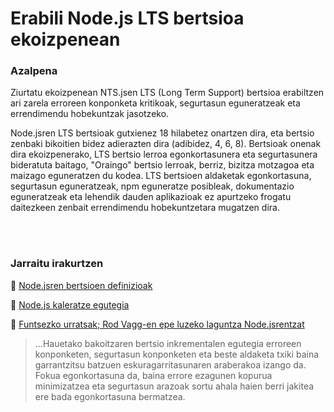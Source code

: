 # Erabili Node.js LTS bertsioa ekoizpenean

### Azalpena

Ziurtatu ekoizpenean NTS.jsen LTS (Long Term Support) bertsioa erabiltzen ari zarela erroreen konponketa kritikoak, segurtasun eguneratzeak eta errendimendu hobekuntzak jasotzeko.

Node.jsren LTS bertsioak gutxienez 18 hilabetez onartzen dira, eta bertsio zenbaki bikoitien bidez adierazten dira (adibidez, 4, 6, 8). Bertsioak onenak dira ekoizpenerako, LTS bertsio lerroa egonkortasunera eta segurtasunera bideratuta baitago, "Oraingo" bertsio lerroak, berriz, bizitza motzagoa eta maizago eguneratzen du kodea. LTS bertsioen aldaketak egonkortasuna, segurtasun eguneratzeak, npm eguneratze posibleak, dokumentazio eguneratzeak eta lehendik dauden aplikazioak ez apurtzeko frogatu daitezkeen zenbait errendimendu hobekuntzetara mugatzen dira.

<br/><br/>

### Jarraitu irakurtzen

🔗 [Node.jsren bertsioen definizioak](https://nodejs.org/en/about/releases/)

🔗 [Node.js kaleratze egutegia](https://github.com/nodejs/Release)

🔗 [Funtsezko urratsak; Rod Vagg-en epe luzeko laguntza Node.jsrentzat](https://medium.com/@nodesource/essential-steps-long-term-support-for-node-js-8ecf7514dbd)

> ...Hauetako bakoitzaren bertsio inkrementalen egutegia erroreen konponketen, segurtasun konponketen eta beste aldaketa txiki baina garrantzitsu batzuen eskuragarritasunaren araberakoa izango da. Fokua egonkortasuna da, baina errore ezagunen kopurua minimizatzea eta segurtasun arazoak sortu ahala haien berri jakitea ere bada egonkortasuna bermatzea.

<br/><br/>
